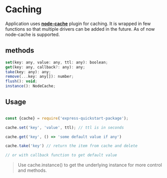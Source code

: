 # Caching

Application uses **[node-cache](https://www.npmjs.com/package/node-cache)** plugin for caching. It is wrapped in few functions
so that multiple drivers can be added in the future. As of now node-cache is supported.

## methods
```javascript
set(key: any, value: any, ttl: any): boolean;
get(key: any, callback?: any): any;
take(key: any): any;
remove(...key: any[]): number;
flush(): void;
instance(): NodeCache;
```


## Usage

```javascript

const {cache} = require('express-quickstart-package');

cache.set('key', 'value', ttl); // ttl is in seconds

cache.get('key', () => 'some default value if any')

cache.take('key') // return the item from cache and delete

// or with callback function to get default value
```

> Use cache.instance() to get the underlying instance for more control and methods.

